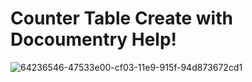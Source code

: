 <h1>Counter Table Create with Docoumentry Help!</h1>


![64236546-47533e00-cf03-11e9-915f-94d873672cd1](https://github.com/Siddiquiweb/Counter-with-documentary-help/assets/157453608/c49e8af0-ddb6-4179-978c-a077f802b8ff)
